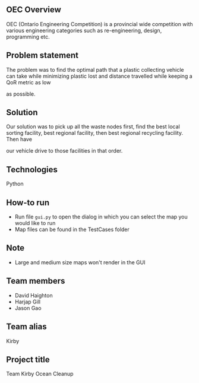 ## OEC Overview
OEC (Ontario Engineering Competition) is a provincial wide competition with various engineering categories such as re-engineering, design, programming etc.

## Problem statement
The problem was to find the optimal path that a plastic collecting vehicle can take while minimizing plastic lost and distance travelled while keeping a QoR metric as low 

as possible. 

## Solution
Our solution was to pick up all the waste nodes first, find the best local sorting facility, best regional facility, then best regional recycling facility. Then have 

our vehicle drive to those facilities in that order.

## Technologies
Python

## How-to run

- Run file `gui.py` to open the dialog in which you can select the map you would like to run
- Map files can be found in the TestCases folder

## Note
 - Large and medium size maps won't render in the GUI

## Team members
- David Haighton
- Harjap Gill
- Jason Gao

## Team alias 
Kirby

## Project title
Team Kirby Ocean Cleanup
